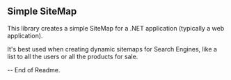 

## Simple SiteMap

This library creates a simple SiteMap for a .NET application (typically a web application).

It's best used when creating dynamic sitemaps for Search Engines, like a list to all the users or all the products for sale.


-- End of Readme.
